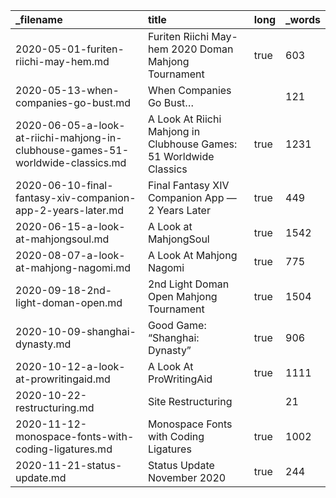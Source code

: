 | _filename                                                                       | title                                                              | long | _words |
| :------------------------------------------------------------------------------ | :----------------------------------------------------------------- | :--- | :----- |
| 2020-05-01-furiten-riichi-may-hem.md                                            | Furiten Riichi May-hem 2020 Doman Mahjong Tournament               | true | 603    |
| 2020-05-13-when-companies-go-bust.md                                            | When Companies Go Bust…                                            |      | 121    |
| 2020-06-05-a-look-at-riichi-mahjong-in-clubhouse-games-51-worldwide-classics.md | A Look At Riichi Mahjong in Clubhouse Games: 51 Worldwide Classics | true | 1231   |
| 2020-06-10-final-fantasy-xiv-companion-app-2-years-later.md                     | Final Fantasy XIV Companion App — 2 Years Later                    | true | 449    |
| 2020-06-15-a-look-at-mahjongsoul.md                                             | A Look at MahjongSoul                                              | true | 1542   |
| 2020-08-07-a-look-at-mahjong-nagomi.md                                          | A Look At Mahjong Nagomi                                           | true | 775    |
| 2020-09-18-2nd-light-doman-open.md                                              | 2nd Light Doman Open Mahjong Tournament                            | true | 1504   |
| 2020-10-09-shanghai-dynasty.md                                                  | Good Game: “Shanghai: Dynasty”                                     | true | 906    |
| 2020-10-12-a-look-at-prowritingaid.md                                           | A Look At ProWritingAid                                            | true | 1111   |
| 2020-10-22-restructuring.md                                                     | Site Restructuring                                                 |      | 21     |
| 2020-11-12-monospace-fonts-with-coding-ligatures.md                             | Monospace Fonts with Coding Ligatures                              | true | 1002   |
| 2020-11-21-status-update.md                                                     | Status Update November 2020                                        | true | 244    |
